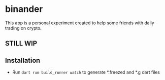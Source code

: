 # binander

This app is a personal experiment created to help some friends with daily trading on crypto.

## STILL WIP

## Installation

- Run `dart run build_runner watch` to generate *.freezed and *.g dart files
